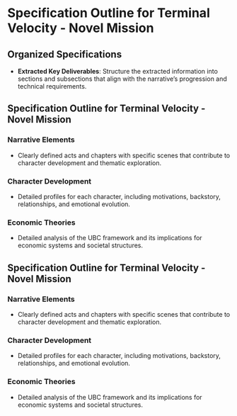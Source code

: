 # Specification Outline for Terminal Velocity - Novel Mission

## Organized Specifications
- **Extracted Key Deliverables**: Structure the extracted information into sections and subsections that align with the narrative’s progression and technical requirements.

## Specification Outline for Terminal Velocity - Novel Mission

### Narrative Elements
- Clearly defined acts and chapters with specific scenes that contribute to character development and thematic exploration.

### Character Development
- Detailed profiles for each character, including motivations, backstory, relationships, and emotional evolution.

### Economic Theories
- Detailed analysis of the UBC framework and its implications for economic systems and societal structures.

## Specification Outline for Terminal Velocity - Novel Mission

### Narrative Elements
- Clearly defined acts and chapters with specific scenes that contribute to character development and thematic exploration.

### Character Development
- Detailed profiles for each character, including motivations, backstory, relationships, and emotional evolution.

### Economic Theories
- Detailed analysis of the UBC framework and its implications for economic systems and societal structures.
